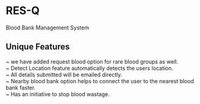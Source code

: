 # RES-Q
Blood Bank Management System

## Unique Features
~ we have added request blood option for rare blood groups as well. <br>
~ Detect Location feature automatically detects the users location. <br>
~ All details submitted will be emailed directly. <br>
~ Nearby blood bank option helps to connect the user to the nearest blood bank faster. <br>
~ Has an initiative to stop blood wastage. <br>

